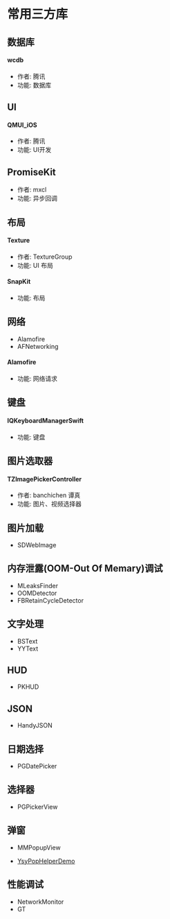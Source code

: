 # 常用三方库

## 数据库

#### wcdb
- 作者: 腾讯
- 功能: 数据库

## UI

#### QMUI_iOS
- 作者: 腾讯
- 功能: UI开发

## PromiseKit
- 作者: mxcl
- 功能: 异步回调

## 布局
#### Texture
- 作者: TextureGroup
- 功能: UI 布局

#### SnapKit
- 功能: 布局

## 网络
- Alamofire
- AFNetworking

#### Alamofire
- 功能: 网络请求

## 键盘
#### IQKeyboardManagerSwift
- 功能: 键盘

## 图片选取器
#### TZImagePickerController
- 作者: banchichen 谭真
- 功能: 图片、视频选择器

## 图片加载
- SDWebImage

## 内存泄露(OOM-Out Of Memary)调试

- MLeaksFinder
- OOMDetector
- FBRetainCycleDetector

## 文字处理
- BSText
- YYText

## HUD
- PKHUD

## JSON
- HandyJSON

## 日期选择
- PGDatePicker

## 选择器
- PGPickerView

## 弹窗
- MMPopupView

- [YsyPopHelperDemo](https://github.com/ysyplay/YsyPopHelperDemo)

## 性能调试
- NetworkMonitor
- GT